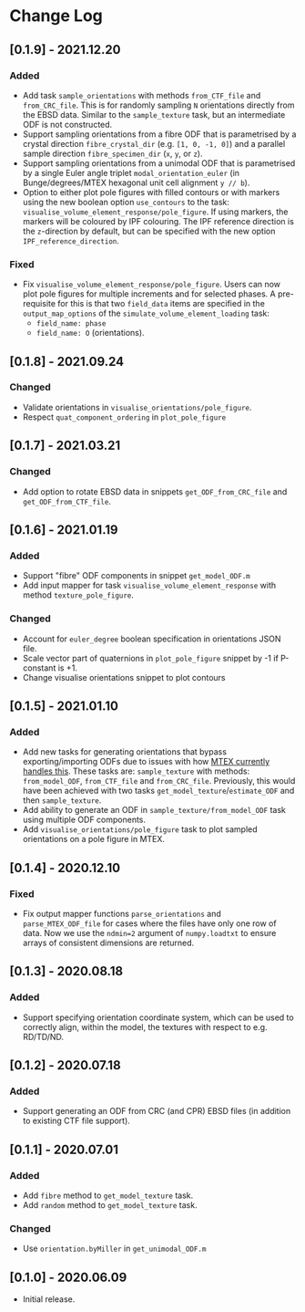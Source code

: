 # Change Log

## [0.1.9] - 2021.12.20

### Added

- Add task `sample_orientations` with methods `from_CTF_file` and `from_CRC_file`. This is for randomly sampling `N` orientations directly from the EBSD data. Similar to the `sample_texture` task, but an intermediate ODF is not constructed.
- Support sampling orientations from a fibre ODF that is parametrised by a crystal direction `fibre_crystal_dir` (e.g. `[1, 0, -1, 0]`) and a parallel sample direction `fibre_specimen_dir` (`x`, `y`, or `z`).
- Support sampling orientations from a unimodal ODF that is parametrised by a single Euler angle triplet `modal_orientation_euler` (in Bunge/degrees/MTEX hexagonal unit cell alignment `y // b`).
- Option to either plot pole figures with filled contours or with markers using the new boolean option `use_contours` to the task: `visualise_volume_element_response/pole_figure`. If using markers, the markers will be coloured by IPF colouring. The IPF reference direction is the `z`-direction by default, but can be specified with the new option `IPF_reference_direction`.

### Fixed
- Fix `visualise_volume_element_response/pole_figure`. Users can now plot pole figures for multiple increments and for selected phases. A pre-requisite for this is that two `field_data` items are specified in the `output_map_options` of the `simulate_volume_element_loading` task:
  - `field_name: phase`
  - `field_name: O` (orientations).

## [0.1.8] - 2021.09.24

### Changed

- Validate orientations in `visualise_orientations/pole_figure`.
- Respect `quat_component_ordering` in `plot_pole_figure`

## [0.1.7] - 2021.03.21

### Changed

- Add option to rotate EBSD data in snippets `get_ODF_from_CRC_file` and `get_ODF_from_CTF_file`.

## [0.1.6] - 2021.01.19

### Added

- Support "fibre" ODF components in snippet `get_model_ODF.m`
- Add input mapper for task `visualise_volume_element_response` with method `texture_pole_figure`.

### Changed

- Account for `euler_degree` boolean specification in orientations JSON file.
- Scale vector part of quaternions in `plot_pole_figure` snippet by -1 if P-constant is +1.
- Change visualise orientations snippet to plot contours

## [0.1.5] - 2021.01.10

### Added

- Add new tasks for generating orientations that bypass exporting/importing ODFs due to issues with how [MTEX currently handles this](https://github.com/mtex-toolbox/mtex/issues/659). These tasks are: `sample_texture` with methods: `from_model_ODF`, `from_CTF_file` and `from_CRC_file`. Previously, this would have been achieved with two tasks `get_model_texture`/`estimate_ODF` and then `sample_texture`.
- Add ability to generate an ODF in `sample_texture/from_model_ODF` task using multiple ODF components.
- Add `visualise_orientations/pole_figure` task to plot sampled orientations on a pole figure in MTEX.

## [0.1.4] - 2020.12.10

### Fixed

- Fix output mapper functions `parse_orientations` and `parse_MTEX_ODF_file` for cases where the files have only one row of data. Now we use the `ndmin=2` argument of `numpy.loadtxt` to ensure arrays of consistent dimensions are returned.

## [0.1.3] - 2020.08.18

### Added

- Support specifying orientation coordinate system, which can be used to correctly align, within the model, the textures with respect to e.g. RD/TD/ND.

## [0.1.2] - 2020.07.18

### Added

- Support generating an ODF from CRC (and CPR) EBSD files (in addition to existing CTF file support).

## [0.1.1] - 2020.07.01

### Added

- Add `fibre` method to `get_model_texture` task.
- Add `random` method to `get_model_texture` task.

### Changed

- Use `orientation.byMiller` in `get_unimodal_ODF.m`

## [0.1.0] - 2020.06.09

- Initial release.
